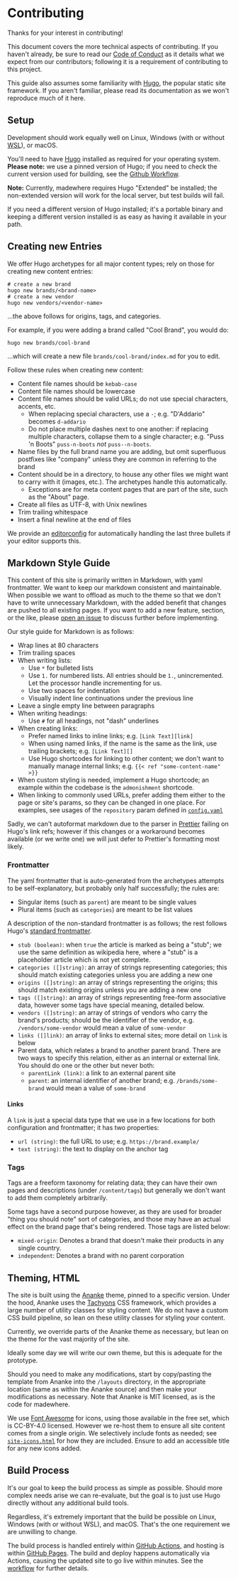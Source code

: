 # Contributing

Thanks for your interest in contributing!

This document covers the more technical aspects of contributing. If you haven't
already, be sure to read our [Code of Conduct](./CODE_OF_CONDUCT.md) as it
details what we expect from our contributors; following it is a requirement of
contributing to this project.

This guide also assumes some familiarity with [Hugo][], the popular static site
framework. If you aren't familiar, please read its documentation as we won't
reproduce much of it here.

[hugo]: https://gohugo.io/

## Setup

Development should work equally well on Linux, Windows (with or without
[WSL][]), or macOS.

[WSL]: https://docs.microsoft.com/en-us/windows/wsl/about

You'll need to have [Hugo][] installed as required for your operating system.
**Please note:** we use a pinned version of Hugo; if you need to check the
current version used for building, see the [Github Workflow][workflow].

[workflow]: ./.github/workflows/gh-pages.yaml

**Note:** Currently, madewhere requires Hugo "Extended" be installed; the
non-extended version will work for the local server, but test builds will fail.

If you need a different version of Hugo installed; it's a portable binary and
keeping a different version installed is as easy as having it available in your
path.

## Creating new Entries

We offer Hugo archetypes for all major content types; rely on those for creating
new content entries:

```shell
# create a new brand
hugo new brands/<brand-name>
# create a new vendor
hugo new vendors/<vendor-name>
```

…the above follows for origins, tags, and categories.

For example, if you were adding a brand called "Cool Brand", you would do:

```shell
hugo new brands/cool-brand
```

…which will create a new file `brands/cool-brand/index.md` for you to edit.

Follow these rules when creating new content:

* Content file names should be `kebab-case`
* Content file names should be lowercase
* Content file names should be valid URLs; do not use special characters,
  accents, etc.
  * When replacing special characters, use a `-`; e.g. "D'Addario" becomes
    `d-addario`
  * Do not place multiple dashes next to one another: if replacing multiple
    characters, collapse them to a single character; e.g. "Puss 'n Boots"
    `puss-n-boots` _not_ `puss--n-boots`.
* Name files by the full brand name you are adding, but omit superfluous
  postfixes like "company" unless they are common in referring to the brand
* Content should be in a directory, to house any other files we might want to
  carry with it (images, etc.). The archetypes handle this automatically.
  * Exceptions are for meta content pages that are part of the site, such as the
    "About" page.
* Create all files as UTF-8, with Unix newlines
* Trim trailing whitespace
* Insert a final newline at the end of files

We provide an [editorconfig][] for automatically handling the last three bullets
if your editor supports this.

[editorconfig]: https://editorconfig.org/

## Markdown Style Guide

This content of this site is primarily written in Markdown, with yaml
frontmatter. We want to keep our markdown consistent and maintainable. When
possible we want to offload as much to the theme so that we don't have to write
unnecessary Markdown, with the added benefit that changes are pushed to all
existing pages. If you want to add a new feature, section, or the like, please
[open an issue][issues] to discuss further before implementing.

[issues]: ./issues/new

Our style guide for Markdown is as follows:

* Wrap lines at 80 characters
* Trim trailing spaces
* When writing lists:
  * Use `*` for bulleted lists
  * Use `1.` for numbered lists. All entries should be `1.`, unincremented. Let
    the processor handle incrementing for us.
  * Use two spaces for indentation
  * Visually indent line continuations under the previous line
* Leave a single empty line between paragraphs
* When writing headings:
  * Use `#` for all headings, not "dash" underlines
* When creating links:
  * Prefer named links to inline links; e.g. `[Link Text][link]`
  * When using named links, if the name is the same as the link, use trailing
    brackets; e.g. `[Link Text][]`
  * Use Hugo shortcodes for linking to other content; we don't want to manually
    manage internal links; e.g. `{{< ref "some-content-name" >}}`
* When custom styling is needed, implement a Hugo shortcode; an example within
  the codebase is the `admonishment` shortcode.
* When linking to commonly used URLs, prefer adding them either to the page or
  site's params, so they can be changed in one place. For examples, see usages
  of the `repository` param defined in [`config.yaml`][config]

[config]: ./config.yaml

Sadly, we can't autoformat markdown due to the parser in [Prettier][] failing
on Hugo's link refs; however if this changes or a workaround becomes available
(or we write one) we will just defer to Prettier's formatting most likely.

[prettier]: https://prettier.io

### Frontmatter

The yaml frontmatter that is auto-generated from the archetypes attempts to be
self-explanatory, but probably only half successfully; the rules are:

* Singular items (such as `parent`) are meant to be single values
* Plural items (such as `categories`) are meant to be list values

A description of the non-standard frontmatter is as follows; the rest follows
Hugo's [standard frontmatter][frontmatter].

[frontmatter]: https://gohugo.io/content-management/front-matter/

* `stub (boolean)`: when `true` the article is marked as being a "stub"; we use
  the same definition as wikipedia here, where a "stub" is a placeholder article
  which is not yet complete.
* `categories ([]string)`: an array of strings representing categories; this
  should match existing categories unless you are adding a new one
* `origins ([]string)`: an array of strings representing the origins; this
  should match existing origins unless you are adding a new one
* `tags ([]string)`: an array of strings representing free-form associative
  data, however some tags have special meaning, detailed below.
* `vendors ([]string)`: an array of strings of vendors who carry the brand's
  products; should be the identifier of the vendor, e.g. `/vendors/some-vendor`
  would mean a value of `some-vendor`
* `links ([]link)`: an array of links to external sites; more detail on `link`
  is below
* Parent data, which relates a brand to another parent brand. There are two ways
  to specify this relation, either as an internal or external link. You should
  do one or the other but never both:
  * `parentLink (link)`: a link to an external parent site
  * `parent`: an internal identifier of another brand; e.g. `/brands/some-brand`
    would mean a value of `some-brand`

#### Links

A `link` is just a special data type that we use in a few locations for both
configuration and frontmatter; it has two properties:

* `url (string)`: the full URL to use; e.g. `https://brand.example/`
* `text (string)`: the text to display on the anchor tag

### Tags

Tags are a freeform taxonomy for relating data; they can have their own pages
and descriptions (under `/content/tags`) but generally we don't want to add them
completely arbitrarily.

Some tags have a second purpose however, as they are used for broader "thing you
should note" sort of categories, and those may have an actual effect on the
brand page that's being rendered. Those tags are listed below:

* `mixed-origin`: Denotes a brand that doesn't make their products in any
  single country.
* `independent`: Denotes a brand with no parent corporation

## Theming, HTML

The site is built using the [Ananke][] theme, pinned to a specific version.
Under the hood, Ananke uses the [Tachyons][] CSS framework, which provides a
large number of utility classes for styling content. We do not have a custom CSS
build pipeline, so lean on these utility classes for styling your content.

Currently, we override parts of the Ananke theme as necessary, but lean on the
theme for the vast majority of the site.

Ideally some day we will write our own theme, but this is adequate for the
prototype.

Should you need to make any modifications, start by copy/pasting the template
from Ananke into the `/layouts` directory, in the appropriate location (same as
within the Ananke source) and then make your modifications as necessary. Note
that Ananke is MIT licensed, as is the code for madewhere.

We use [Font Awesome][] for icons, using those available in the free set, which
is CC-BY-4.0 licensed. However we re-host them to ensure all site content comes
from a single origin. We selectively include fonts as needed; see
[`site-icons.html`][site-icons] for how they are included. Ensure to add an
accessible title for any new icons added.

[Ananke]: https://github.com/theNewDynamic/gohugo-theme-ananke
[Tachyons]: https://tachyons.io/
[Font Awesome]: https://fontawesome.com/
[site-icons]: ./layouts/partials/site-icons.html

## Build Process

It's our goal to keep the build process as simple as possible. Should more
complex needs arise we can re-evaluate, but the goal is to just use Hugo
directly without any additional build tools.

Regardless, it's extremely important that the build be possible on Linux,
Windows (with or without WSL), and macOS. That's the one requirement we are
unwilling to change.

The build process is handled entirely within [GitHub Actions][], and hosting is
within [GitHub Pages][]. The build and deploy happens automatically via Actions,
causing the updated site to go live within minutes. See the [workflow][] for
further details.

[Github Actions]: https://github.com/features/actions
[GitHub Pages]: https://pages.github.com/
